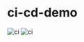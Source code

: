 # ci-cd-demo

![ci](https://github.com/dtturcotte/ci-cd-demo/workflows/main.yml/badge.svg?branch=main)
![ci](https://github.com/dtturcotte/ci-cd-demo/workflows/main.yml/badge.svg?branch=staging)

